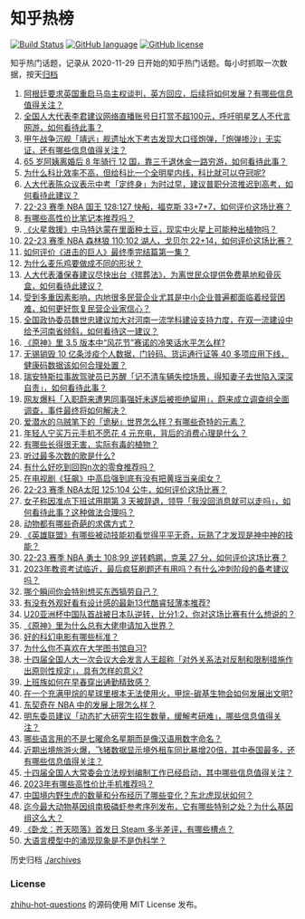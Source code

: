 # 知乎热榜
[![Build Status](https://github.com/ToWeLong/zhihu-hot-questions/workflows/CI/badge.svg)](https://github.com/ToWeLong/zhihu-hot-questions/actions)
[![GitHub language](https://img.shields.io/badge/language-golang-orange.svg)](https://golang.org/)
[![GitHub license](https://img.shields.io/github/license/ToWeLong/zhihu-hot-questions)](https://github.com/ToWeLong/zhihu-hot-questions/blob/main/LICENSE)

知乎热门话题，记录从 2020-11-29 日开始的知乎热门话题。每小时抓取一次数据，按天[归档](./archives)

<!-- BEGIN -->

1. [阿根廷要求英国重启马岛主权谈判，英方回应，后续将如何发展？有哪些信息值得关注？](https://www.zhihu.com/question/587323778)
1. [全国人大代表李君建议网络直播账号日打赏不超100元，呼吁明星艺人不代言网游，如何看待此事？](https://www.zhihu.com/question/587473268)
1. [甲午战争沉舰「靖远」舰遗址水下考古发现大口径炮弹，「炮弹掺沙」无实证，还有哪些信息值得关注？](https://www.zhihu.com/question/587484126)
1. [65 岁阿姨离婚后 8 年骑行 12 国，靠三千退休金一路穷游，如何看待此事？](https://www.zhihu.com/question/587330772)
1. [为什么科比效率不高，但给科比一个全明星内线，科比就可以夺冠呢?](https://www.zhihu.com/question/587373540)
1. [人大代表陈众议表示中考「定终身」为时过早，建议普职分流推迟到高考，如何看待此建议？](https://www.zhihu.com/question/587481410)
1. [22-23 赛季 NBA 国王 128:127 快船，福克斯 33+7+7，如何评价这场比赛？](https://www.zhihu.com/question/587487273)
1. [有哪些高性价比笔记本推荐吗？](https://www.zhihu.com/question/586758783)
1. [《火星救援》中马特达蒙在里面种土豆，现实中火星上可能种出植物吗？](https://www.zhihu.com/question/587211369)
1. [22-23 赛季 NBA 森林狼 110:102 湖人，戈贝尔 22+14，如何评价这场比赛？](https://www.zhihu.com/question/587487287)
1. [如何评价《进击的巨人》最终季完结篇第一集？](https://www.zhihu.com/question/587489207)
1. [为什么麦乐鸡要做成不同的形状？](https://www.zhihu.com/question/550565014)
1. [人大代表潘保春建议尽快出台《殡葬法》，为离世民众提供免费墓地和骨灰盒，如何看待此建议？](https://www.zhihu.com/question/587476167)
1. [受到多重因素影响，内地很多民营企业尤其是中小企业普遍都面临着经营困难，如何更好恢复民营企业家信心？](https://www.zhihu.com/question/587346727)
1. [全国政协委员魏世忠建议加大对河南一流学科建设支持力度，在双一流建设中给予河南省倾斜，如何看待这一建议？](https://www.zhihu.com/question/587487406)
1. [《原神》里 3.5 版本中“风花节”赛诺的冷笑话水平怎么样?](https://www.zhihu.com/question/587303648)
1. [无锡销毁 10 亿条涉疫个人数据，门铃码、货运通行证等 40 多项应用下线，健康码数据该如何合理处置？](https://www.zhihu.com/question/587278658)
1. [瑞安特斯拉事故驾驶员已苏醒「记不清车辆失控场景，得知妻子去世陷入深深自责」，如何看待此事？](https://www.zhihu.com/question/587292455)
1. [网友爆料「入职蔚来遭男同事强奸未遂后被拒绝留用」，蔚来成立调查组全面调查，事件最终将如何解决？](https://www.zhihu.com/question/587490862)
1. [爱潜水的乌贼笔下的「诡秘」世界怎么样？有哪些奇特的元素？](https://www.zhihu.com/question/586470151)
1. [年轻人宁买万元手机不愿花 4 元充电，背后的消费心理是什么？](https://www.zhihu.com/question/553849188)
1. [有哪些长得很无害，实际有毒的植物？](https://www.zhihu.com/question/587128031)
1. [听过最多次数的歌是什么?](https://www.zhihu.com/question/584983192)
1. [有什么好吃到回购n次的零食推荐吗？](https://www.zhihu.com/question/582946612)
1. [在电视剧《狂飙》中高启强到底有没有把黄瑶当亲闺女？](https://www.zhihu.com/question/581736914)
1. [22-23 赛季 NBA太阳 125:104 公牛，如何评价这场比赛？](https://www.zhihu.com/question/587475050)
1. [女子称因准点下班试用期第 3 天被辞退，领导「我没回消息就可以走吗」，如何看待此事？这种做法合理吗？](https://www.zhihu.com/question/587288580)
1. [动物都有哪些奇葩的求偶方式？](https://www.zhihu.com/question/53266729)
1. [《英雄联盟》有哪些被动技能初看觉得平平无奇，玩熟了才发现是神中神的技能？](https://www.zhihu.com/question/586681851)
1. [22-23 赛季 NBA 勇士 108:99 逆转鹈鹕，克莱 27 分，如何评价这场比赛？](https://www.zhihu.com/question/587484086)
1. [2023年教资考试临近，最后疯狂刷题还有用吗？有什么冲刺阶段的备考建议吗？](https://www.zhihu.com/question/587328605)
1. [哪个瞬间你会特别想买东西犒劳自己？](https://www.zhihu.com/question/587396778)
1. [有没有外观好看有设计感的最新13代酷睿轻薄本推荐?](https://www.zhihu.com/question/583855619)
1. [U20亚洲杯中国队首战被日本队逆转，比分1:2，你对这场比赛有什么想说的？](https://www.zhihu.com/question/587288326)
1. [《原神》里为什么总有大佬申请加入世界？](https://www.zhihu.com/question/586437349)
1. [好的科幻电影有哪些标准？](https://www.zhihu.com/question/307885866)
1. [为什么你不喜欢在大学图书馆自习?](https://www.zhihu.com/question/587304149)
1. [十四届全国人大一次会议大会发言人王超称「对外关系法对反制和限制措施作出原则性规定」，具有怎样的意义?](https://www.zhihu.com/question/587499823)
1. [上班族如何在早春穿出通勤精致感？](https://www.zhihu.com/question/584367649)
1. [在一个充满甲烷的星球里根本无法使用火，甲烷-碳基生物会如何发展出文明?](https://www.zhihu.com/question/586772585)
1. [东契奇在 NBA 中的发展上限怎么样？](https://www.zhihu.com/question/586702504)
1. [明东委员建议「动态扩大研究生招生数量，缓解考研难」，哪些信息值得关注？](https://www.zhihu.com/question/587174058)
1. [哪些语言用的不是七曜命名星期而是像汉语用数字命名？](https://www.zhihu.com/question/587088048)
1. [近期出境旅游火爆，飞猪数据显示境外租车同比暴增20倍，其中泰国最多，还有哪些信息值得关注？](https://www.zhihu.com/question/587386373)
1. [十四届全国人大常委会立法规划编制工作已经启动，其中哪些信息值得关注？](https://www.zhihu.com/question/587500122)
1. [2023年有哪些高性价比手机推荐吗？](https://www.zhihu.com/question/586758466)
1. [中国境内野生虎的数量和分布经历了哪些变化？东北虎现状如何？](https://www.zhihu.com/question/585536369)
1. [迄今最大动物基因组南极磷虾参考序列发布，它有哪些特别之处？为什么基因组这么大？](https://www.zhihu.com/question/587275867)
1. [《卧龙：苍天陨落》首发日 Steam 多半差评，有哪些槽点？](https://www.zhihu.com/question/587271950)
1. [大语言模型中的涌现现象是不是伪科学？](https://www.zhihu.com/question/587177332)

<!-- END -->

历史归档 [./archives](./archives)


### License
[zhihu-hot-questions](https://github.com/towelong/zhihu-hot-questions) 的源码使用 MIT License 发布。